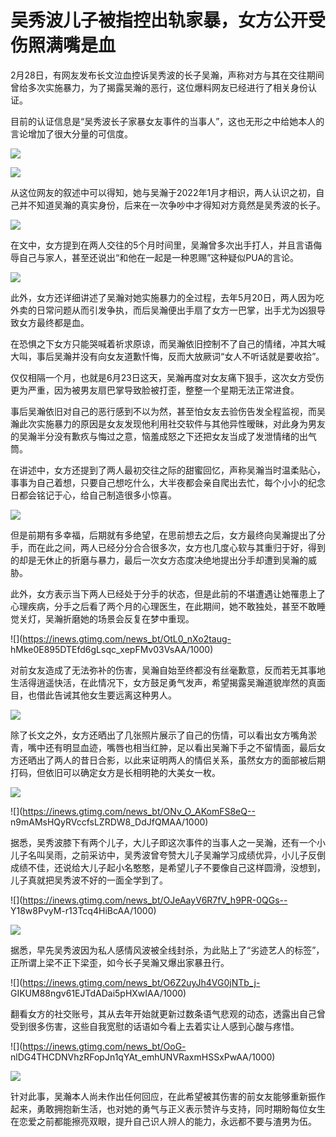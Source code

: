 # 吴秀波儿子被指控出轨家暴，女方公开受伤照满嘴是血

2月28日，有网友发布长文泣血控诉吴秀波的长子吴瀚，声称对方与其在交往期间曾给多次实施暴力，为了揭露吴瀚的恶行，这位爆料网友已经进行了相关身份认证。

目前的认证信息是“吴秀波长子家暴女友事件的当事人”，这也无形之中给她本人的言论增加了很大分量的可信度。

![](https://inews.gtimg.com/news_bt/OHpGDqYD2wzB3omumC4K102YGKOHusQwbeuV_E9tdAg6UAA/1000)

![](https://inews.gtimg.com/news_bt/O5hezEc0CxzDb7rk2eNPXGwtVyiLZ7HX0cwOnV8P8WMQAAA/1000)

从这位网友的叙述中可以得知，她与吴瀚于2022年1月才相识，两人认识之初，自己并不知道吴瀚的真实身份，后来在一次争吵中才得知对方竟然是吴秀波的长子。

![](https://inews.gtimg.com/news_bt/OsGlIq8Wnu2TIAp4toGjsp8IVCrHArpA2FcsXTlbmKYRgAA/1000)

在文中，女方提到在两人交往的5个月时间里，吴瀚曾多次出手打人，并且言语侮辱自己与家人，甚至还说出“和他在一起是一种恩赐”这种疑似PUA的言论。

![](https://inews.gtimg.com/news_bt/OBpA21kQPdp2ITPPGTWrtZGoobNNXQHERF6psbIQNYvAsAA/1000)

此外，女方还详细讲述了吴瀚对她实施暴力的全过程，去年5月20日，两人因为吃外卖的日常问题从而引发争执，而后吴瀚便出手扇了女方一巴掌，出手尤为凶狠导致女方最终都是血。

在恐惧之下女方只能哭喊着祈求原谅，而吴瀚依旧控制不了自己的情绪，冲其大喊大叫，事后吴瀚并没有向女友道歉忏悔，反而大放厥词“女人不听话就是要收拾”。

仅仅相隔一个月，也就是6月23日这天，吴瀚再度对女友痛下狠手，这次女方受伤更为严重，因为被男友扇巴掌导致脸被打歪，整整一个星期无法正常进食。

事后吴瀚依旧对自己的恶行感到不以为然，甚至怕女友去验伤告发全程监视，而吴瀚此次实施暴力的原因是女友发现他利用社交软件与其他异性暧昧，对此身为男友的吴瀚半分没有歉疚与悔过之意，恼羞成怒之下还把女友当成了发泄情绪的出气筒。

在讲述中，女方还提到了两人最初交往之际的甜蜜回忆，声称吴瀚当时温柔贴心，事事为自己着想，只要自己想吃什么，大半夜都会亲自爬出去忙，每个小小的纪念日都会铭记于心，给自己制造很多小惊喜。

![](https://inews.gtimg.com/news_bt/O5gtmvhyTmsz62Cawp_Mq6ElmtmemvWyE8X3Q6H9CLrYUAA/1000)

但是前期有多幸福，后期就有多绝望，在思前想去之后，女方最终向吴瀚提出了分手，而在此之间，两人已经分分合合很多次，女方也几度心软与其重归于好，得到的却是无休止的折磨与暴力，最后一次女方态度决绝地提出分手却遭到吴瀚的威胁。

此外，女方表示当下两人已经处于分手的状态，但是此前的不堪遭遇让她罹患上了心理疾病，分手之后看了两个月的心理医生，在此期间，她不敢独处，甚至不敢睡觉关灯，吴瀚折磨她的场景会反复在梦中重现。

![](https://inews.gtimg.com/news_bt/OtL0_nXo2taug-
hMke0E895DTEfd6gLsqc_xepFMv03VsAA/1000)

对前女友造成了无法弥补的伤害，吴瀚自始至终都没有丝毫歉意，反而若无其事地生活得逍遥快活，在此情况下，女方鼓足勇气发声，希望揭露吴瀚道貌岸然的真面目，也借此告诫其他女生要远离这种男人。

![](https://inews.gtimg.com/news_bt/Owv1i0Zi4v-LXZVoEiI2z6x-gc59xmC5XZNs7jozTNCacAA/1000)

除了长文之外，女方还晒出了几张照片展示了自己的伤情，可以看出女方嘴角淤青，嘴中还有明显血迹，嘴唇也相当红肿，足以看出吴瀚下手之不留情面，最后女方还晒出了两人的昔日合影，以此来证明两人的情侣关系，虽然女方的面部被后期打码，但依旧可以确定女方是长相明艳的大美女一枚。

![](https://inews.gtimg.com/news_bt/OoPmgl4TynaYiAaA0C3IKECTJJlELYoqv972w9N5CYBT0AA/1000)

![](https://inews.gtimg.com/news_bt/ONv_O_AKomFS8eQ--
n9mAMsHQyRVccfsLZRDW8_DdJfQMAA/1000)

据悉，吴秀波膝下有两个儿子，大儿子即这次事件的当事人之一吴瀚，还有一个小儿子名叫吴雨，之前采访中，吴秀波曾夸赞大儿子吴瀚学习成绩优异，小儿子反倒成绩不佳，还说给大儿子起小名憨憨，是希望儿子不要像自己这样圆滑，没想到，儿子真就把吴秀波不好的一面全学到了。

![](https://inews.gtimg.com/news_bt/OJeAayV6R7fV_h9PR-0QGs--
Y18w8PvyM-r13Tcq4HiBcAA/1000)

![](https://inews.gtimg.com/news_bt/OMzhtUhg5thATCVCcrNCb5Ns7c7UhN6cIpbBClKod2FOMAA/1000)

据悉，早先吴秀波因为私人感情风波被全线封杀，为此贴上了“劣迹艺人的标签”，正所谓上梁不正下梁歪，如今长子吴瀚又爆出家暴丑行。

![](https://inews.gtimg.com/news_bt/O6Z2uyJh4VG0jNTb_j-
GIKUM88ngv61EJTdADai5pHXwIAA/1000)

翻看女方的社交账号，其从去年开始就更新过数条语气悲观的动态，透露出自己曾受到很多伤害，这些自我宽慰的话语如今看上去着实让人感到心酸与疼惜。

![](https://inews.gtimg.com/news_bt/OoG-
nlDG4THCDNVhzRFopJn1qYAt_emhUNVRaxmHSSxPwAA/1000)

![](https://inews.gtimg.com/news_bt/OfTIeGQyl2M1mmYoqHUl4bKfSQq9pA7NZFP1g9drYDQBcAA/1000)

针对此事，吴瀚本人尚未作出任何回应，在此希望被其伤害的前女友能够重新振作起来，勇敢拥抱新生活，也对她的勇气与正义表示赞许与支持，同时期盼每位女生在恋爱之前都能擦亮双眼，提升自己识人辨人的能力，永远都不要与渣男为伍。

